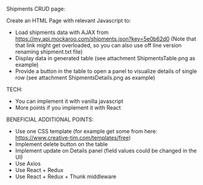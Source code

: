 Shipments CRUD page:

Create an HTML Page with relevant Javascript to:

- Load shipments data with AJAX from https://my.api.mockaroo.com/shipments.json?key=5e0b62d0
  (Note that that link might get overloaded, so you can also use off line version renaming shipment.txt file)
- Display data in generated table (see attachment ShipmentsTable.png as example)
- Provide a button in the table to open a panel to visualize details of single row (see attachment ShipmentsDetails.png as example)

TECH:

- You can implement it with vanilla javascript
- More points if you implement it with React

BENEFICIAL ADDITIONAL POINTS:

- Use one CSS template (for example get some from here: https://www.creative-tim.com/templates/free)
- Implement delete button on the table
- Implement update on Details panel (field values could be changed in the UI)
- Use Axios
- Use React + Redux
- Use React + Redux + Thunk middleware
